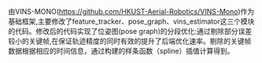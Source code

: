 由VINS-MONO(https://github.com/HKUST-Aerial-Robotics/VINS-Mono)作为基础框架,主要修改了feature_tracker、pose_graph、vins_estimator这三个模块的代码。修改后的代码实现了位姿图(pose graph)的分段优化:通过剔除部分误差较小的关键帧,在保证轨迹精度的同时有效的提升了后端优化速率。剔除的关键帧数据根据相应的时间信息，通过构建的样条函数（spline）插值计算得到。
